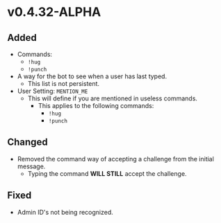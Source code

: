 # v0.4.32-ALPHA

## Added
- Commands:
  - `!hug`
  - `!punch`
- A way for the bot to see when a user has last typed.
  - This list is not persistent.
- User Setting: `MENTION_ME`
  - This will define if you are mentioned in useless commands.
     - This applies to the following commands:
        - `!hug`
        - `!punch`
     
## Changed
- Removed the command way of accepting a challenge from the initial message.
  - Typing the command **WILL STILL** accept the challenge.
## Fixed
- Admin ID's not being recognized.